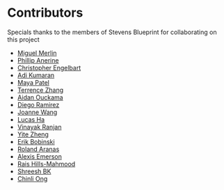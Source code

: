 # Contributors

Specials thanks to the members of Stevens Blueprint for collaborating on this project

<!--Please add your name (First Name Last Name)-->

- [Miguel Merlin](https://github.com/miguel-merlin)
- [Phillip Anerine](https://github.com/phill52)
- [Christopher Engelbart](https://github.com/cengelbart39)
- [Adi Kumaran](https://github.com/adikumaran)
- [Maya Patel](https://github.com/mpate154)
- [Terrence Zhang](https://github.com/ZhangTerrence)
- [Aidan Ouckama](https://github.com/ouckah)
- [Diego Ramirez](https://github.com/diego-developed)
- [Joanne Wang](https://https://github.com/joanne1229)
- [Lucas Ha](https://github.com/Lucasha11)
- [Vinayak Ranjan](https://github.com/vinrran)
- [Yite Zheng](https://github.com/bieben)
- [Erik Bobinski](https://github.com/erik-bobinski)
- [Roland Aranas](https://github.com/R0l4nd101)
- [Alexis Emerson](https://github.com/aemerson1)
- [Rais Hills-Mahmood](https://github.com/raisHills)
- [Shreesh BK](https://github.com/shreeshbkkb) 
- [Chinli Ong](https://github.com/co16661666)
